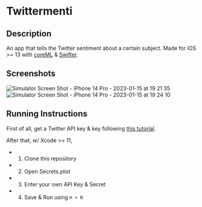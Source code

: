#  Twittermenti

## Description

An app that tells the Twitter sentiment about a certain subject. 
Made for iOS >= 13 with [coreML](https://developer.apple.com/documentation/coreml) & [Swifter](https://github.com/mattdonnelly/Swifter).

## Screenshots

![Simulator Screen Shot - iPhone 14 Pro - 2023-01-15 at 19 21 35](https://user-images.githubusercontent.com/60455369/212570275-7b0ef2c5-d905-4a98-ab57-8bb5919ac3a8.png)
![Simulator Screen Shot - iPhone 14 Pro - 2023-01-15 at 19 24 10](https://user-images.githubusercontent.com/60455369/212570403-eeda6136-e6b1-4ad3-8c4b-c95d374a8c61.png)

## Running Instructions

First of all, get a Twitter API key & key following [this tutorial](https://developer.twitter.com/en/docs/twitter-api/getting-started/getting-access-to-the-twitter-api).

After that, w/ Xcode >= 11, 

- 1) Clone this repository
- 2) Open Secrets.plist
- 3) Enter your own API Key & Secret
- 4) Save & Run using ``` ⌘ + R ```

